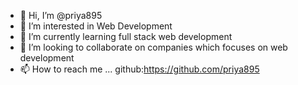 - 👋 Hi, I’m @priya895
- 👀 I’m interested in Web Development 
- 🌱 I’m currently learning full stack web development
- 💞️ I’m looking to collaborate on companies which focuses on web development
- 📫 How to reach me ...
github:https://github.com/priya895

<!---
priya895/priya895 is a ✨ special ✨ repository because its `README.md` (this file) appears on your GitHub profile.
You can click the Preview link to take a look at your changes.
--->
